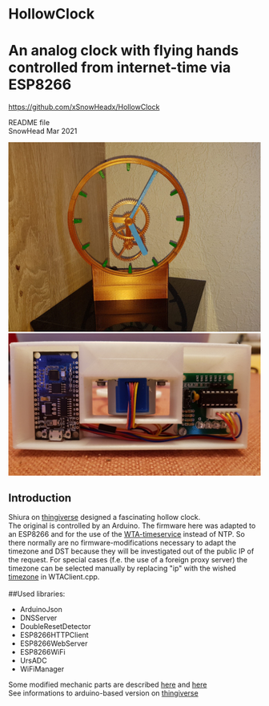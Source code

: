 # HollowClock
# An analog clock with flying hands controlled from internet-time via ESP8266 
https://github.com/xSnowHeadx/HollowClock

README file  
SnowHead Mar 2021  

![Clock](pictures/clock.jpg)
![Stand](pictures/stand.jpg)

## Introduction
Shiura on [thingiverse](https://www.thingiverse.com/thing:4781365) designed a fascinating hollow clock.<br>
The original is controlled by an Arduino. The firmware here was adapted to an ESP8266 and for the use of the [WTA-timeservice](http://worldtimeapi.org) instead of NTP. So there normally are no firmware-modifications necessary to adapt the timezone and DST because they will be investigated out of the public IP of the request. For special cases (f.e. the use of a foreign proxy server) the timezone can be selected manually by replacing "ip" with the wished [timezone](http://worldtimeapi.org/timezone) in WTAClient.cpp.<br>
<br>
##Used libraries:<br>
- ArduinoJson<br>
- DNSServer<br>
- DoubleResetDetector<br>
- ESP8266HTTPClient<br>
- ESP8266WebServer<br>
- ESP8266WiFi<br>
- UrsADC<br>
- WiFiManager<br> 

Some modified mechanic parts are described [here](https://thingiverse.com/thing:4808950) and [here](https://thingiverse.com/thing:4802771)<br>
See informations to arduino-based version on [thingiverse](https://www.thingiverse.com/thing:4781365)
